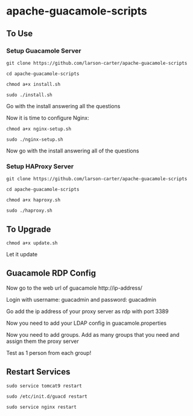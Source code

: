 # apache-guacamole-scripts

## To Use

### Setup Guacamole Server

`git clone https://github.com/larson-carter/apache-guacamole-scripts`

`cd apache-guacamole-scripts`

`chmod a+x install.sh`

`sudo ./install.sh`

Go with the install answering all the questions

Now it is time to configure Nginx:

`chmod a+x nginx-setup.sh`

`sudo ./nginx-setup.sh`

Now go with the install answering all of the questions

### Setup HAProxy Server

`git clone https://github.com/larson-carter/apache-guacamole-scripts`

`cd apache-guacamole-scripts`

`chmod a+x haproxy.sh`

`sudo ./haproxy.sh`

## To Upgrade

`chmod a+x update.sh`

Let it update

## Guacamole RDP Config

Now go to the web url of guacamole http://ip-address/

Login with username: guacadmin and password: guacadmin

Go add the ip address of your proxy server as rdp with port 3389

Now you need to add your LDAP config in guacamole.properties

Now you need to add groups. Add as many groups that you need and assign them the proxy server

Test as 1 person from each group!

## Restart Services

`sudo service tomcat9 restart`

`sudo /etc/init.d/guacd restart`

`sudo service nginx restart`

